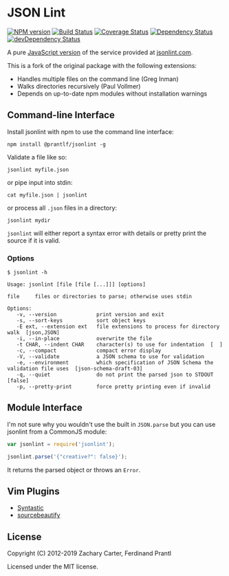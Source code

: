 # JSON Lint

[![NPM version](https://badge.fury.io/js/%40prantlf%2Fjsonlint.svg)](https://badge.fury.io/js/%40prantlf%2Fjsonlint)
[![Build Status](https://travis-ci.com/prantlf/jsonlint.svg?branch=master)](https://travis-ci.com/prantlf/jsonlint)
[![Coverage Status](https://coveralls.io/repos/github/prantlf/jsonlint/badge.svg?branch=master)](https://coveralls.io/github/prantlf/jsonlint?branch=master)
[![Dependency Status](https://david-dm.org/prantlf/jsonlint.svg)](https://david-dm.org/prantlf/jsonlint)
[![devDependency Status](https://david-dm.org/prantlf/jsonlint/dev-status.svg)](https://david-dm.org/prantlf/jsonlint#info=devDependencies)

A pure [JavaScript version](http://prantlf.github.com/jsonlint/) of the service provided at [jsonlint.com](http://jsonlint.com).

This is a fork of the original package with the following extensions:

* Handles multiple files on the command line (Greg Inman)
* Walks directories recursively (Paul Vollmer)
* Depends on up-to-date npm modules without installation warnings

## Command-line Interface

Install jsonlint with npm to use the command line interface:

    npm install @prantlf/jsonlint -g

Validate a file like so:

    jsonlint myfile.json

or pipe input into stdin:

    cat myfile.json | jsonlint

or process all `.json` files in a directory:

    jsonlint mydir

`jsonlint` will either report a syntax error with details or pretty print the source if it is valid.

### Options

    $ jsonlint -h

    Usage: jsonlint [file [file [...]]] [options]

    file     files or directories to parse; otherwise uses stdin

    Options:
       -v, --version             print version and exit
       -s, --sort-keys           sort object keys
       -E ext, --extension ext   file extensions to process for directory walk  [json,JSON]
       -i, --in-place            overwrite the file
       -t CHAR, --indent CHAR    character(s) to use for indentation  [  ]
       -c, --compact             compact error display
       -V, --validate            a JSON schema to use for validation
       -e, --environment         which specification of JSON Schema the validation file uses  [json-schema-draft-03]
       -q, --quiet               do not print the parsed json to STDOUT  [false]
       -p, --pretty-print        force pretty printing even if invalid


## Module Interface

I'm not sure why you wouldn't use the built in `JSON.parse` but you can use jsonlint from a CommonJS module:

```js
var jsonlint = require('jsonlint');

jsonlint.parse('{"creative?": false}');
```

It returns the parsed object or throws an `Error`.

## Vim Plugins

* [Syntastic](http://www.vim.org/scripts/script.php?script_id=2736)
* [sourcebeautify](http://www.vim.org/scripts/script.php?script_id=4079) 

## License

Copyright (C) 2012-2019 Zachary Carter, Ferdinand Prantl

Licensed under the MIT license.
